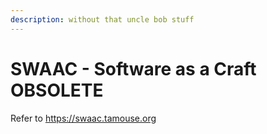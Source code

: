 ```yaml
---
description: without that uncle bob stuff
---
```


# SWAAC - Software as a Craft **OBSOLETE** 

Refer to https://swaac.tamouse.org

